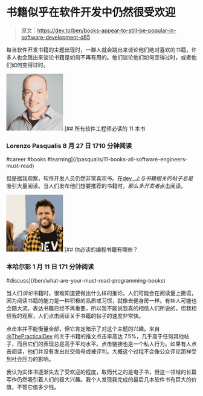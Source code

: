 # 书籍似乎在软件开发中仍然很受欢迎

> 原文：<https://dev.to/ben/books-appear-to-still-be-popular-in-software-development-d85>

每当软件开发书籍的主题出现时，一群人就会跳出来谈论他们绝对喜欢的书籍，许多人也会跳出来谈论书籍是如何不再有用的。他们谈论他们如何变得过时，或者他们如何变得过时。

[![lpasqualis](img/6c3f30f449ec27206b2b6b3e1a3388f4.png)](/lpasqualis) [## 所有软件工程师必读的 11 本书

### Lorenzo Pasqualis 8 月 27 日 1710 分钟阅读

#career #books #learning](/lpasqualis/11-books-all-software-engineers-must-read)

但是据我观察，软件开发人员仍然非常喜欢书。在[dev .](https://dev.to/)*上与书籍相关的帖子总是*吸引大量阅读。当人们发布他们想要推荐的书籍时，*那么多开发者*点击阅读。

[![ben](img/fe64a787b888dfb20fc13ad1e466da3d.png)](/ben) [## 你必读的编程书籍有哪些？

### 本哈尔彭 1 月 11 日 171 分钟阅读

#discuss](/ben/what-are-your-must-read-programming-books)

当人们*谈论*书籍时，很难知道要做出什么样的推论。人们可能会在阅读量上撒谎，因为阅读书籍的能力是一种积极的品质或习惯，就像去健身房一样。有些人可能也会随大流，表达书籍已经不再重要。所以我不能说我真的相信人们所说的，但我相信我的观察，人们点击阅读关于书籍的帖子的速度非常快。

点击率并不能衡量全部，但它肯定暗示了对这个主题的兴趣。来自 [@ThePracticalDev](https://twitter.com/thepracticaldev) 的关于书籍的推文点击率高达 7.5%，几乎高于任何其他帖子，而且它们的表现总是高于平均水平。点击链接也是一个私人行为。如果有人点击阅读，他们并没有发出社交信号或被评判。大概这个过程不会像公众评论那样受到社会压力的影响。

我认为实体书逐渐失去了受欢迎的程度，取而代之的是电子书，但这一领域的长篇写作仍然吸引着人们的极大兴趣。我个人发现我完成的最后几本软件书有巨大的价值，不管它值多少钱。